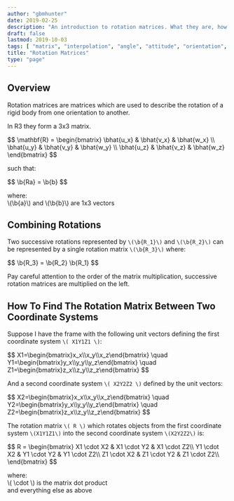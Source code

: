 ```yaml
---
author: "gbmhunter"
date: 2019-02-25
description: "An introduction to rotation matrices. What they are, how to calculate them, and what they are useful for!"
draft: false
lastmod: 2019-10-03
tags: [ "matrix", "interpolation", "angle", "attitude", "orientation", "vector", "rotation", "rotation matrix", "dot product", "reference frame", "coordinate system" ]
title: "Rotation Matrices"
type: "page"
---
```


## Overview

Rotation matrices are matrices which are used to describe the rotation of a rigid body from one orientation to another.

In R3 they form a 3x3 matrix.

<p>$$
\mathbf{R} = \begin{bmatrix} \bhat{u_x} & \bhat{v_x} & \bhat{w_x} \\ \bhat{u_y} & \bhat{v_y} & \bhat{w_y} \\ \bhat{u_z} & \bhat{v_z} & \bhat{w_z} \end{bmatrix}
$$</p>

such that:

<p>$$
\b{Ra} = \b{b}
$$</p>

<p class="centered">
where:<br>
\(\b{a}\) and \(\b{b}\) are 1x3 vectors<br>
</p>

## Combining Rotations

Two successive rotations represented by `\(\b{R_1}\)` and `\(\b{R_2}\)` can be represented by a single rotation matrix `\(\b{R_3}\)` where:

<p>$$ \b{R_3} = \b{R_2} \b{R_1} $$</p>

Pay careful attention to the order of the matrix multiplication, successive rotation matrices are multiplied on the left.

## How To Find The Rotation Matrix Between Two Coordinate Systems

Suppose I have the frame with the following unit vectors defining the first coordinate system `\( X1Y1Z1 \)`:

<p>$$
X1=\begin{bmatrix}x_x\\x_y\\x_z\end{bmatrix} \quad Y1=\begin{bmatrix}y_x\\y_y\\y_z\end{bmatrix} \quad Z1=\begin{bmatrix}z_x\\z_y\\z_z\end{bmatrix}
$$</p>

And a second coordinate system `\( X2Y2Z2 \)` defined by the unit vectors:

<p>$$
X2=\begin{bmatrix}x_x\\x_y\\x_z\end{bmatrix} \quad Y2=\begin{bmatrix}y_x\\y_y\\y_z\end{bmatrix} \quad Z2=\begin{bmatrix}z_x\\z_y\\z_z\end{bmatrix}
$$</p>

The rotation matrix `\( R \)` which rotates objects from the first coordinate system `\(X1Y1Z1\)` into the second coordinate system `\(X2Y2Z2\)` is:

<p>$$
R = \begin{bmatrix}
  X1 \cdot X2 & X1 \cdot Y2 & X1 \cdot Z2\\
  Y1 \cdot X2 & Y1 \cdot Y2 & Y1 \cdot Z2\\
  Z1 \cdot X2 & Z1 \cdot Y2 & Z1 \cdot Z2\\
\end{bmatrix}
$$</p>

<p class="centered">
  where:<br>
  \( \cdot \) is the matrix dot product<br>
  and everything else as above
</p>